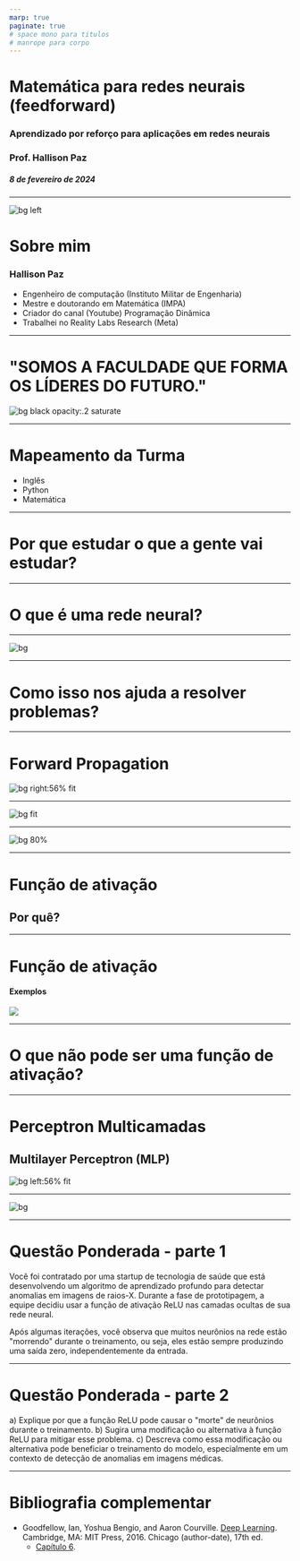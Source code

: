 ```yaml
---
marp: true
paginate: true
# space mono para titulos
# manrope para corpo 
---
```

<!-- _class: invert -->
<!-- _paginate: false -->

# Matemática para redes neurais (feedforward)

### Aprendizado por reforço para aplicações em redes neurais

### Prof. Hallison Paz

##### 8 de fevereiro de 2024

---

![bg left](img/s1_hallison.jpg)

# Sobre mim
### Hallison Paz

- Engenheiro de computação (Instituto Militar de Engenharia)
- Mestre e doutorando em Matemática (IMPA)
- Criador do canal (Youtube)
Programação Dinâmica 
- Trabalhei no Reality Labs Research (Meta)

---
<!-- _class: invert -->
<!-- _paginate: false -->

# "SOMOS A FACULDADE QUE FORMA OS LÍDERES DO FUTURO."

![bg black opacity:.2 saturate](img/s1_inteli.jpg)

<!-- _footer: Fonte: https://www.inteli.edu.br/quem-somos/ -->

---

# Mapeamento da Turma

- Inglês
- Python
- Matemática

---


# Por que estudar o que a gente vai estudar?

---

# O que é uma rede neural?

---

![bg](img/s1_network_cloud.png)

---

# Como isso nos ajuda a resolver problemas?

---

# Forward Propagation

![bg right:56% fit](img/s1_perceptron.png)

---

<!-- combinação, produto escalar, matrizes, linear, não-linear, entrada, saída -->
![bg fit](img/s1_cloud_perceptron.png)

---

<!-- _footer: REPRESENTAÇÃO MATRICIAL. <br/> Imagem: https://www.jeremyjordan.me/intro-to-neural-networks/-->

![bg 80%](img/s1_neural_matrix.png)

---

# Função de ativação

## Por quê?

---

# Função de ativação
#### Exemplos
![](img/s1_activation_functions.jpg)

<!-- _footer: Figure on ResearchGate. Available from: https://www.researchgate.net/figure/Fig-3-The-basic-activation-functions-of-the-neural-networksNeural-Networks_fig3_350567223 [accessed 7 Feb, 2024] -->
---

# O que não pode ser uma função de ativação?

---

# Perceptron Multicamadas
## Multilayer Perceptron (MLP)

![bg left:56% fit](img/s1_mlp.png)

<!-- _footer: John Salatas, CC BY-SA 3.0 <https://creativecommons.org/licenses/by-sa/3.0>, via Wikimedia Commons -->

---

![bg](img/s1_cloud_mlp.png)

<!-- composição de funções, multiplicação de matrizes, transformações lineares -->

---

# Questão Ponderada - parte 1

Você foi contratado por uma startup de tecnologia de saúde que está desenvolvendo um algoritmo de aprendizado profundo para detectar anomalias em imagens de raios-X. Durante a fase de prototipagem, a equipe decidiu usar a função de ativação ReLU nas camadas ocultas de sua rede neural.

Após algumas iterações, você observa que muitos neurônios na rede estão "morrendo" durante o treinamento, ou seja, eles estão sempre produzindo uma saída zero, independentemente da entrada.

----

# Questão Ponderada - parte 2

a) Explique por que a função ReLU pode causar o "morte" de neurônios durante o treinamento.
b) Sugira uma modificação ou alternativa à função ReLU para mitigar esse problema.
c) Descreva como essa modificação ou alternativa pode beneficiar o treinamento do modelo, especialmente em um contexto de detecção de anomalias em imagens médicas.

---

# Bibliografia complementar

- Goodfellow, Ian, Yoshua Bengio, and Aaron Courville. [Deep Learning](https://www.deeplearningbook.org/). Cambridge, MA: MIT Press, 2016. Chicago (author-date), 17th ed.
    - [Capítulo 6](https://www.deeplearningbook.org/contents/mlp.html).




